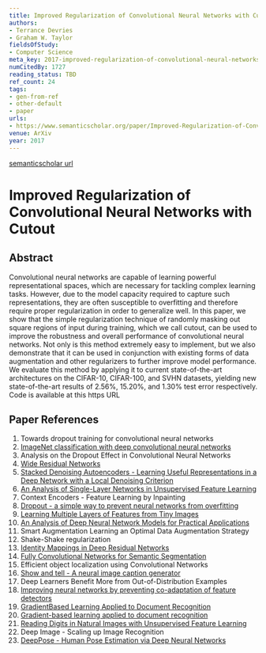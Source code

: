 ```yaml
---
title: Improved Regularization of Convolutional Neural Networks with Cutout
authors:
- Terrance Devries
- Graham W. Taylor
fieldsOfStudy:
- Computer Science
meta_key: 2017-improved-regularization-of-convolutional-neural-networks-with-cutout
numCitedBy: 1727
reading_status: TBD
ref_count: 24
tags:
- gen-from-ref
- other-default
- paper
urls:
- https://www.semanticscholar.org/paper/Improved-Regularization-of-Convolutional-Neural-Devries-Taylor/eb35fdc11a325f21a8ce0ca65058f7480a2fc91f?sort=total-citations
venue: ArXiv
year: 2017
---
```


[semanticscholar url](https://www.semanticscholar.org/paper/Improved-Regularization-of-Convolutional-Neural-Devries-Taylor/eb35fdc11a325f21a8ce0ca65058f7480a2fc91f?sort=total-citations)

# Improved Regularization of Convolutional Neural Networks with Cutout

## Abstract

Convolutional neural networks are capable of learning powerful representational spaces, which are necessary for tackling complex learning tasks. However, due to the model capacity required to capture such representations, they are often susceptible to overfitting and therefore require proper regularization in order to generalize well. In this paper, we show that the simple regularization technique of randomly masking out square regions of input during training, which we call cutout, can be used to improve the robustness and overall performance of convolutional neural networks. Not only is this method extremely easy to implement, but we also demonstrate that it can be used in conjunction with existing forms of data augmentation and other regularizers to further improve model performance. We evaluate this method by applying it to current state-of-the-art architectures on the CIFAR-10, CIFAR-100, and SVHN datasets, yielding new state-of-the-art results of 2.56%, 15.20%, and 1.30% test error respectively. Code is available at this https URL

## Paper References

1. Towards dropout training for convolutional neural networks
2. [ImageNet classification with deep convolutional neural networks](2012-imagenet-classification-with-deep-convolutional-neural-networks.md)
3. Analysis on the Dropout Effect in Convolutional Neural Networks
4. [Wide Residual Networks](2016-wide-residual-networks.md)
5. [Stacked Denoising Autoencoders - Learning Useful Representations in a Deep Network with a Local Denoising Criterion](2010-stacked-denoising-autoencoders-learning-useful-representations-in-a-deep-network-with-a-local-denoising-criterion.md)
6. [An Analysis of Single-Layer Networks in Unsupervised Feature Learning](2011-an-analysis-of-single-layer-networks-in-unsupervised-feature-learning.md)
7. Context Encoders - Feature Learning by Inpainting
8. [Dropout - a simple way to prevent neural networks from overfitting](2014-dropout-a-simple-way-to-prevent-neural-networks-from-overfitting.md)
9. [Learning Multiple Layers of Features from Tiny Images](2009-learning-multiple-layers-of-features-from-tiny-images.md)
10. [An Analysis of Deep Neural Network Models for Practical Applications](2016-an-analysis-of-deep-neural-network-models-for-practical-applications.md)
11. Smart Augmentation Learning an Optimal Data Augmentation Strategy
12. Shake-Shake regularization
13. [Identity Mappings in Deep Residual Networks](2016-identity-mappings-in-deep-residual-networks.md)
14. [Fully Convolutional Networks for Semantic Segmentation](2017-fully-convolutional-networks-for-semantic-segmentation.md)
15. Efficient object localization using Convolutional Networks
16. [Show and tell - A neural image caption generator](2015-show-and-tell-a-neural-image-caption-generator.md)
17. Deep Learners Benefit More from Out-of-Distribution Examples
18. [Improving neural networks by preventing co-adaptation of feature detectors](2012-improving-neural-networks-by-preventing-co-adaptation-of-feature-detectors.md)
19. [GradientBased Learning Applied to Document Recognition](2001-gradientbased-learning-applied-to-document-recognition.md)
20. [Gradient-based learning applied to document recognition](1998-gradient-based-learning-applied-to-document-recognition.md)
21. [Reading Digits in Natural Images with Unsupervised Feature Learning](2011-reading-digits-in-natural-images-with-unsupervised-feature-learning.md)
22. Deep Image - Scaling up Image Recognition
23. [DeepPose - Human Pose Estimation via Deep Neural Networks](2014-deeppose-human-pose-estimation-via-deep-neural-networks.md)
